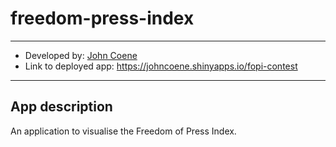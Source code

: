 # freedom-press-index

---

- Developed by: [John Coene](https://john-coene.com)
- Link to deployed app: https://johncoene.shinyapps.io/fopi-contest

---

## App description

An application to visualise the Freedom of Press Index.

